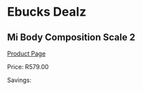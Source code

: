 
# Ebucks Dealz
## Mi Body Composition Scale 2
[Product Page](https://www.ebucks.com/web/shop/productSelected.do?prodId=1065107714&catId=1236470860)

Price: R579.00

Savings: 


	